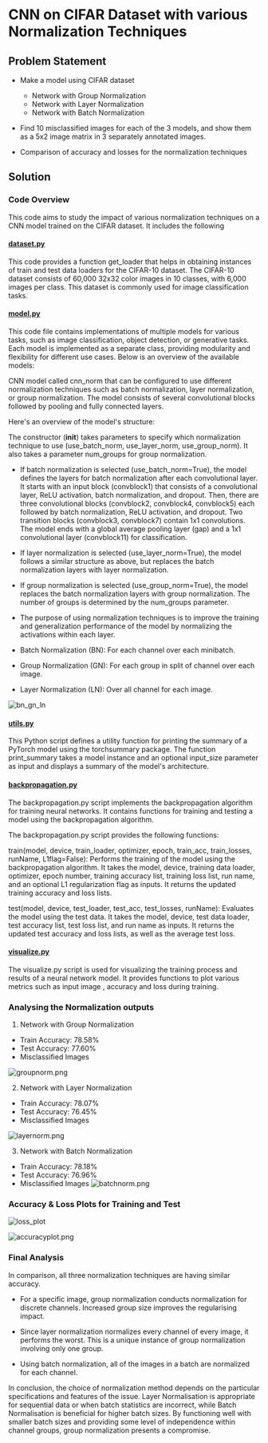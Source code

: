 # CNN on CIFAR Dataset with various Normalization Techniques
## Problem Statement
- Make a model using CIFAR dataset
    - Network with Group Normalization
    - Network with Layer Normalization
    - Network with Batch Normalization

- Find 10 misclassified images for each of the 3 models, and show them as a 5x2 image matrix in 3 separately annotated images.
- Comparison of accuracy and losses for the normalization techniques

## Solution
### Code Overview
This code aims to study the impact of various normalization techniques on a CNN model trained on the CIFAR dataset. It includes the following

#### [dataset.py](https://github.com/adil22jaleel/era-v1-assignments/blob/main/s8_assignment/dataset.py)

This code provides a function get_loader that helps in obtaining instances of train and test data loaders for the CIFAR-10 dataset. The CIFAR-10 dataset consists of 60,000 32x32 color images in 10 classes, with 6,000 images per class. This dataset is commonly used for image classification tasks.

#### [model.py](https://github.com/adil22jaleel/era-v1-assignments/blob/main/s8_assignment/model.py)

This code file contains implementations of multiple models for various tasks, such as image classification, object detection, or generative tasks. Each model is implemented as a separate class, providing modularity and flexibility for different use cases. Below is an overview of the available models:

CNN model called cnn_norm that can be configured to use different normalization techniques such as batch normalization, layer normalization, or group normalization. The model consists of several convolutional blocks followed by pooling and fully connected layers.

Here's an overview of the model's structure:

The constructor (__init__) takes parameters to specify which normalization technique to use (use_batch_norm, use_layer_norm, use_group_norm). It also takes a parameter num_groups for group normalization.

- If batch normalization is selected (use_batch_norm=True), the model defines the layers for batch normalization after each convolutional layer. It starts with an input block (convblock1) that consists of a convolutional layer, ReLU activation, batch normalization, and dropout. Then, there are three convolutional blocks (convblock2, convblock4, convblock5) each followed by batch normalization, ReLU activation, and dropout. Two transition blocks (convblock3, convblock7) contain 1x1 convolutions. The model ends with a global average pooling layer (gap) and a 1x1 convolutional layer (convblock11) for classification.

- If layer normalization is selected (use_layer_norm=True), the model follows a similar structure as above, but replaces the batch normalization layers with layer normalization.

- If group normalization is selected (use_group_norm=True), the model replaces the batch normalization layers with group normalization. The number of groups is determined by the num_groups parameter.

- The purpose of using normalization techniques is to improve the training and generalization performance of the model by normalizing the activations within each layer. 

- Batch Normalization (BN): For each channel over each minibatch.

- Group Normalization (GN): For each group in split of channel over each image.

- Layer Normalization (LN): Over all channel for each image.

![bn_gn_ln](https://github.com/adil22jaleel/era-v1-assignments/blob/main/s8_assignment/images/bn_gn_ln.png)

#### [utils.py](https://github.com/adil22jaleel/era-v1-assignments/blob/main/s8_assignment/utils.py)

This Python script defines a utility function for printing the summary of a PyTorch model using the torchsummary package. The function print_summary takes a model instance and an optional input_size parameter as input and displays a summary of the model's architecture.

#### [backpropagation.py](https://github.com/adil22jaleel/era-v1-assignments/blob/main/s8_assignment/backpropagation.py)

The backpropagation.py script implements the backpropagation algorithm for training neural networks. It contains functions for training and testing a model using the backpropagation algorithm.

The backpropagation.py script provides the following functions:

train(model, device, train_loader, optimizer, epoch, train_acc, train_losses, runName, L1flag=False): Performs the training of the model using the backpropagation algorithm. It takes the model, device, training data loader, optimizer, epoch number, training accuracy list, training loss list, run name, and an optional L1 regularization flag as inputs. It returns the updated training accuracy and loss lists.

test(model, device, test_loader, test_acc, test_losses, runName): Evaluates the model using the test data. It takes the model, device, test data loader, test accuracy list, test loss list, and run name as inputs. It returns the updated test accuracy and loss lists, as well as the average test loss.

#### [visualize.py](https://github.com/adil22jaleel/era-v1-assignments/blob/main/s8_assignment/visualize.py)

The visualize.py script is used for visualizing the training process and results of a neural network model. It provides functions to plot various metrics such as input image , accuracy and loss during training.



### Analysing the Normalization outputs

1. Network with Group Normalization

- Train Accuracy: 78.58%
- Test Accuracy: 77.60%
- Misclassified Images
  
![groupnorm.png](https://github.com/adil22jaleel/era-v1-assignments/blob/main/s8_assignment/images/groupnorm.png)

2. Network with Layer Normalization

- Train Accuracy: 78.07%
- Test Accuracy: 76.45%
- Misclassified Images

![layernorm.png](https://github.com/adil22jaleel/era-v1-assignments/blob/main/s8_assignment/images/layernorm.png)

3. Network with Batch Normalization
- Train Accuracy: 78.18%
- Test Accuracy: 76.96%
- Misclassified Images
![batchnorm.png](https://github.com/adil22jaleel/era-v1-assignments/blob/main/s8_assignment/images/batchnorm.png)


### Accuracy & Loss Plots for Training and Test

![loss_plot](https://github.com/adil22jaleel/era-v1-assignments/blob/main/s8_assignment/images/loss_plot.png)

![accuracyplot.png](https://github.com/adil22jaleel/era-v1-assignments/blob/main/s8_assignment/images/accuracyplot.png)


### Final Analysis

In comparison, all three normalization techniques are having similar accuracy.

- For a specific image, group normalization conducts normalization for discrete channels. Increased group size improves the regularising impact.

- Since layer normalization normalizes every channel of every image, it performs the worst. This is a unique instance of group normalization involving only one group.

- Using batch normalization, all of the images in a batch are normalized for each channel.

In conclusion, the choice of normalization method depends on the particular specifications and features of the issue. Layer Normalisation is appropriate for sequential data or when batch statistics are incorrect, while Batch Normalisation is beneficial for higher batch sizes. By functioning well with smaller batch sizes and providing some level of independence within channel groups, group normalization presents a compromise.
